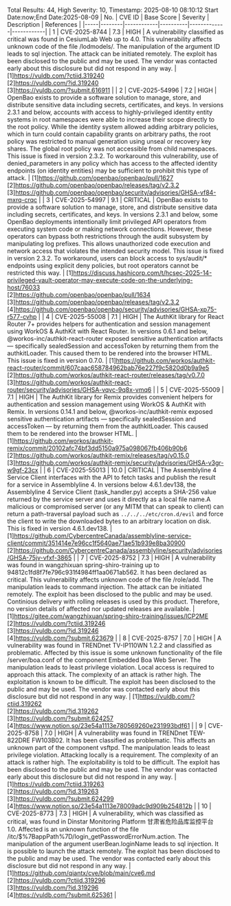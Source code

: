 Total Results: 44, High Severity: 10, Timestamp: 2025-08-10 08:10:12
Start Date:now;End Date:2025-08-09
| No. | CVE ID | Base Score | Severity | Description | References |
|-----|--------|------------|----------|-------------|------------|
| 1 | CVE-2025-8744 | 7.3  | HIGH | A vulnerability classified as critical was found in CesiumLab Web up to 4.0. This vulnerability affects unknown code of the file /lodmodels/. The manipulation of the argument ID leads to sql injection. The attack can be initiated remotely. The exploit has been disclosed to the public and may be used. The vendor was contacted early about this disclosure but did not respond in any way. | [1]https://vuldb.com/?ctiid.319240<br>[2]https://vuldb.com/?id.319240<br>[3]https://vuldb.com/?submit.616911 |
| 2 | CVE-2025-54996 | 7.2  | HIGH | OpenBao exists to provide a software solution to manage, store, and distribute sensitive data including secrets, certificates, and keys. In versions 2.3.1 and below, accounts with access to highly-privileged identity entity systems in root namespaces were able to increase their scope directly to the root policy. While the identity system allowed adding arbitrary policies, which in turn could contain capability grants on arbitrary paths, the root policy was restricted to manual generation using unseal or recovery key shares. The global root policy was not accessible from child namespaces. This issue is fixed in version 2.3.2. To workaround this vulnerability, use of denied_parameters in any policy which has access to the affected identity endpoints (on identity entities) may be sufficient to prohibit this type of attack. | [1]https://github.com/openbao/openbao/pull/1627<br>[2]https://github.com/openbao/openbao/releases/tag/v2.3.2<br>[3]https://github.com/openbao/openbao/security/advisories/GHSA-vf84-mxrq-crqc |
| 3 | CVE-2025-54997 | 9.1  | CRITICAL | OpenBao exists to provide a software solution to manage, store, and distribute sensitive data including secrets, certificates, and keys. In versions 2.3.1 and below, some OpenBao deployments intentionally limit privileged API operators from executing system code or making network connections. However, these operators can bypass both restrictions through the audit subsystem by manipulating log prefixes. This allows unauthorized code execution and network access that violates the intended security model. This issue is fixed in version 2.3.2. To workaround, users can block access to sys/audit/* endpoints using explicit deny policies, but root operators cannot be restricted this way. | [1]https://discuss.hashicorp.com/t/hcsec-2025-14-privileged-vault-operator-may-execute-code-on-the-underlying-host/76033<br>[2]https://github.com/openbao/openbao/pull/1634<br>[3]https://github.com/openbao/openbao/releases/tag/v2.3.2<br>[4]https://github.com/openbao/openbao/security/advisories/GHSA-xp75-r577-cvhp |
| 4 | CVE-2025-55008 | 7.1  | HIGH | The AuthKit library for React Router 7+ provides helpers for authentication and session management using WorkOS & AuthKit with React Router. In versions 0.6.1 and below, @workos-inc/authkit-react-router exposed sensitive authentication artifacts — specifically sealedSession and accessToken by returning them from the authkitLoader. This caused them to be rendered into the browser HTML. This issue is fixed in version 0.7.0. | [1]https://github.com/workos/authkit-react-router/commit/607caac658784962bab76e227f9c5820d0b9a9e5<br>[2]https://github.com/workos/authkit-react-router/releases/tag/v0.7.0<br>[3]https://github.com/workos/authkit-react-router/security/advisories/GHSA-vqvc-9q8x-vmq6 |
| 5 | CVE-2025-55009 | 7.1  | HIGH | The AuthKit library for Remix provides convenient helpers for authentication and session management using WorkOS & AuthKit with Remix. In versions 0.14.1 and below, @workos-inc/authkit-remix exposed sensitive authentication artifacts — specifically sealedSession and accessToken — by returning them from the authkitLoader. This caused them to be rendered into the browser HTML. | [1]https://github.com/workos/authkit-remix/commit/20102afc74bf3dd5150a975a098067fb406b90b6<br>[2]https://github.com/workos/authkit-remix/releases/tag/v0.15.0<br>[3]https://github.com/workos/authkit-remix/security/advisories/GHSA-v3gr-w9gf-23cx |
| 6 | CVE-2025-55013 | 10.0  | CRITICAL | The Assemblyline 4 Service Client interfaces with the API to fetch tasks and publish the result for a service in Assemblyline 4. In versions below 4.6.1.dev138, the Assemblyline 4 Service Client (task_handler.py) accepts a SHA-256 value returned by the service server and uses it directly as a local file name.A malicious or compromised server (or any MITM that can speak to client) can return a path-traversal payload such as `../../../etc/cron.d/evil` and force the client to write the downloaded bytes to an arbitrary location on disk. This is fixed in version 4.6.1.dev138. | [1]https://github.com/CybercentreCanada/assemblyline-service-client/commit/351414e7e96cc1f5640ae71ae51b939e8ba30900<br>[2]https://github.com/CybercentreCanada/assemblyline/security/advisories/GHSA-75jv-vfxf-3865 |
| 7 | CVE-2025-8752 | 7.3  | HIGH | A vulnerability was found in wangzhixuan spring-shiro-training up to 94812c1fd8f7fe796c931f4984ff1aa0671ab562. It has been declared as critical. This vulnerability affects unknown code of the file /role/add. The manipulation leads to command injection. The attack can be initiated remotely. The exploit has been disclosed to the public and may be used. Continious delivery with rolling releases is used by this product. Therefore, no version details of affected nor updated releases are available. | [1]https://gitee.com/wangzhixuan/spring-shiro-training/issues/ICP2ME<br>[2]https://vuldb.com/?ctiid.319246<br>[3]https://vuldb.com/?id.319246<br>[4]https://vuldb.com/?submit.623679 |
| 8 | CVE-2025-8757 | 7.0  | HIGH | A vulnerability was found in TRENDnet TV-IP110WN 1.2.2 and classified as problematic. Affected by this issue is some unknown functionality of the file /server/boa.conf of the component Embedded Boa Web Server. The manipulation leads to least privilege violation. Local access is required to approach this attack. The complexity of an attack is rather high. The exploitation is known to be difficult. The exploit has been disclosed to the public and may be used. The vendor was contacted early about this disclosure but did not respond in any way. | [1]https://vuldb.com/?ctiid.319262<br>[2]https://vuldb.com/?id.319262<br>[3]https://vuldb.com/?submit.624257<br>[4]https://www.notion.so/23e54a1113e780569260e231993bdf61 |
| 9 | CVE-2025-8758 | 7.0  | HIGH | A vulnerability was found in TRENDnet TEW-822DRE FW103B02. It has been classified as problematic. This affects an unknown part of the component vsftpd. The manipulation leads to least privilege violation. Attacking locally is a requirement. The complexity of an attack is rather high. The exploitability is told to be difficult. The exploit has been disclosed to the public and may be used. The vendor was contacted early about this disclosure but did not respond in any way. | [1]https://vuldb.com/?ctiid.319263<br>[2]https://vuldb.com/?id.319263<br>[3]https://vuldb.com/?submit.624299<br>[4]https://www.notion.so/23e54a1113e78009adc9d909b254812b |
| 10 | CVE-2025-8773 | 7.3  | HIGH | A vulnerability, which was classified as critical, was found in Dinstar Monitoring Platform 甘肃省危险品库监控平台 1.0. Affected is an unknown function of the file /itc/$%7BappPath%7D/login_getPasswordErrorNum.action. The manipulation of the argument userBean.loginName leads to sql injection. It is possible to launch the attack remotely. The exploit has been disclosed to the public and may be used. The vendor was contacted early about this disclosure but did not respond in any way. | [1]https://github.com/qiantx/cve/blob/main/cve6.md<br>[2]https://vuldb.com/?ctiid.319296<br>[3]https://vuldb.com/?id.319296<br>[4]https://vuldb.com/?submit.625361 |
